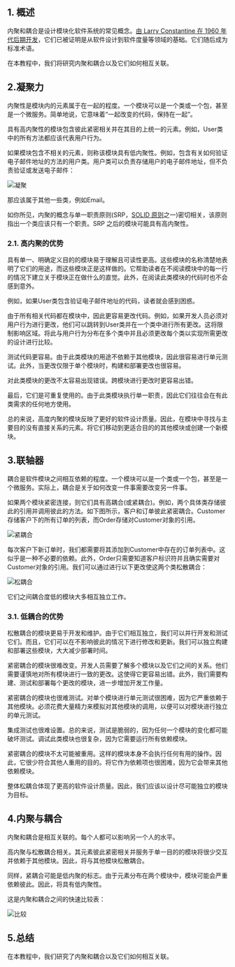 ## 1. 概述

内聚和耦合是设计模块化软件系统的常见概念。[由 Larry Constantine 在 1960 年代后期开发](https://en.wikipedia.org/wiki/Larry_Constantine#Structured_design)，它们已被证明是从软件设计到软件度量等领域的基础。它们随后成为标准术语。

在本教程中，我们将研究内聚和耦合以及它们如何相互关联。

## 2.凝聚力

内聚性是模块内的元素属于在一起的程度。一个模块可以是一个类或一个包，甚至是一个微服务。简单地说，它意味着“一起改变的代码，保持在一起”。

具有高内聚性的模块包含彼此紧密相关并在其目的上统一的元素。例如，User类中的所有方法都应该代表用户行为。

如果模块包含不相关的元素，则称该模块具有低内聚性。例如，包含有关如何验证电子邮件地址的方法的用户类。用户类可以负责存储用户的电子邮件地址，但不负责验证或发送电子邮件：

![凝聚](https://www.baeldung.com/wp-content/uploads/sites/4/2021/05/cohesion.png)

那应该属于其他一些类，例如Email。

如你所见，内聚的概念与单一职责原则(SRP，[SOLID 原则](https://www.baeldung.com/solid-principles)之一)密切相关，该原则指出一个类应该只有一个职责。SRP 之后的模块可能具有高内聚性。

### 2.1. 高内聚的优势

具有单一、明确定义目的的模块易于理解且可读性更高。这些模块的名称清楚地表明了它们的用途，而这些模块正是这样做的。它帮助读者在不阅读模块中的每一行的情况下建立关于模块正在做什么的直觉。此外，在阅读此类模块的代码时也不会感到意外。

例如，如果User类包含验证电子邮件地址的代码，读者就会感到困惑。

由于所有相关代码都在模块中，因此更容易更改代码。例如，如果开发人员必须对用户行为进行更改，他们可以跳转到User类并在一个类中进行所有更改。这将限制影响区域。将此与用户行为分布在多个类中并且必须更改每个类以实现所需更改的设计进行比较。

测试代码更容易。由于此类模块的用途不依赖于其他模块，因此很容易进行单元测试。此外，当更改仅限于单个模块时，构建和部署更改也很容易。

对此类模块的更改不太容易出现错误。跨模块进行更改时更容易出错。

最后，它们是可重复使用的。由于此类模块执行单一职责，因此它们往往会在有此类需求的任何地方使用。

总的来说，高度内聚的模块反映了更好的软件设计质量。因此，在模块中寻找与主要目的没有直接关系的元素。将它们移动到更适合目的的其他模块或创建一个新模块。

## 3.联轴器

耦合是软件模块之间相互依赖的程度。一个模块可以是一个类或一个包，甚至是一个微服务。实际上，耦合是关于如何改变一件事需要改变另一件事。

如果两个模块紧密连接，则它们具有高耦合(或紧耦合)。例如，两个具体类存储彼此的引用并调用彼此的方法。如下图所示，客户和订单彼此紧密耦合。Customer存储客户下的所有订单的列表，而Order存储对Customer对象的引用。

![紧耦合](https://www.baeldung.com/wp-content/uploads/sites/4/2021/05/tight_coupling.png)

每次客户下新订单时，我们都需要将其添加到Customer中存在的订单列表中。这似乎是一种不必要的依赖。此外，Order只需要知道客户标识符并且确实需要对Customer对象的引用。我们可以通过进行以下更改使这两个类松散耦合：

![松耦合](https://www.baeldung.com/wp-content/uploads/sites/4/2021/05/loose_coupling.png)

它们之间耦合度低的模块大多相互独立工作。

### 3.1. 低耦合的优势

松散耦合的模块更易于开发和维护。由于它们相互独立，我们可以并行开发和测试它们。而且，它们可以在不影响彼此的情况下进行修改和更新。我们可以独立构建和部署这些模块，大大减少部署时间。

紧密耦合的模块很难改变。开发人员需要了解多个模块以及它们之间的关系。他们需要谨慎地对所有模块进行一致的更改。这使得它更容易出错。此外，我们需要构建、测试和部署每个更改的模块，进一步增加开发工作量。

紧密耦合的模块也很难测试。对单个模块进行单元测试很困难，因为它严重依赖于其他模块。必须花费大量精力来模拟对其他模块的调用，以便可以对模块进行独立的单元测试。

集成测试也很难设置。总的来说，测试是脆弱的，因为任何一个模块的变化都可能破坏测试。调试此类模块也很复杂，因为它需要运行所有依赖模块。

紧密耦合的模块不太可能被重用。这样的模块本身不会执行任何有用的操作。因此，它很少符合其他人重用的目的。将它作为依赖项也很困难，因为它会带来其他依赖模块。

整体松耦合体现了更高的软件设计质量。因此，我们应该以设计尽可能独立的模块为目标。

## 4.内聚与耦合

内聚和耦合是相互关联的。每个人都可以影响另一个人的水平。

高内聚与松散耦合相关。其元素彼此紧密相关并服务于单一目的的模块将很少交互并依赖于其他模块。因此，将与其他模块松散耦合。

同样，紧耦合可能是低内聚的标志。由于元素分布在两个模块中，模块可能会严重依赖彼此。因此，将具有低内聚性。

这是内聚和耦合之间的快速比较表：

![比较](https://www.baeldung.com/wp-content/uploads/sites/4/2021/05/comparison.png)

## 5.总结

在本教程中，我们研究了内聚和耦合以及它们如何相互关联。